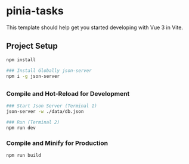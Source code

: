 # pinia-tasks

This template should help get you started developing with Vue 3 in Vite.

## Project Setup

```sh
npm install

### Install Globally json-server
npm i -g json-server

```

##

### Compile and Hot-Reload for Development

```sh
### Start Json Server (Terminal 1)
json-server -w ./data/db.json

### Run (Terminal 2)
npm run dev
```

### Compile and Minify for Production

```sh
npm run build
```

